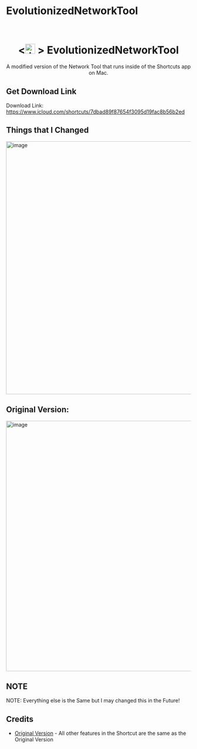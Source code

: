# EvolutionizedNetworkTool

<h1 align="center">
    <br />
    <<img width="27" alt="image" src="https://github.com/KaungZinLin/EvolutionizedNetworkTool/assets/116542070/ede908b8-aa87-48aa-a806-8fc10fd991b7">
>
    EvolutionizedNetworkTool
  </a>
</h1>



<p align="center">
A modified version of the Network Tool that runs inside of the Shortcuts app on Mac.
</p>

## Get Download Link

Download Link: https://www.icloud.com/shortcuts/7dbad89f87654f3095d19fac8b56b2ed

## Things that I Changed
<img width="688" alt="image" src="https://github.com/KaungZinLin/EvolutionizedNetworkTool/assets/116542070/4aae02bd-3212-495b-b9e8-9a0f0b16c576">

## Original Version:
<img width="681" alt="image" src="https://github.com/KaungZinLin/EvolutionizedNetworkTool/assets/116542070/1ec0e6d1-b397-460d-b8d5-42ad2719a56a">

## NOTE
NOTE: Everything else is the Same but I may changed this in the Future!

## Credits

- [Original Version](https://www.icloud.com/shortcuts/1c44d8f2c7dd45d6a041f669ccce4baf) - All other features in the Shortcut are the same as the Original Version
